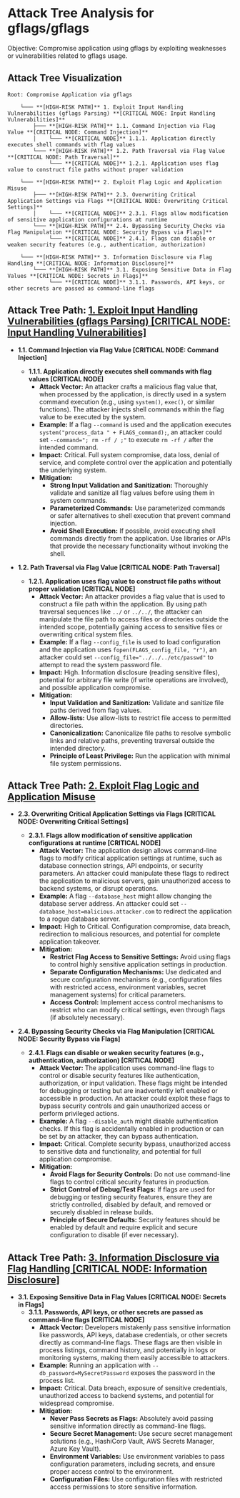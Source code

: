 # Attack Tree Analysis for gflags/gflags

Objective: Compromise application using gflags by exploiting weaknesses or vulnerabilities related to gflags usage.

## Attack Tree Visualization

```
Root: Compromise Application via gflags

    └─── **[HIGH-RISK PATH]** 1. Exploit Input Handling Vulnerabilities (gflags Parsing) **[CRITICAL NODE: Input Handling Vulnerabilities]**
        ├─── **[HIGH-RISK PATH]** 1.1. Command Injection via Flag Value **[CRITICAL NODE: Command Injection]**
        │    └─── **[CRITICAL NODE]** 1.1.1. Application directly executes shell commands with flag values
        └─── **[HIGH-RISK PATH]** 1.2. Path Traversal via Flag Value **[CRITICAL NODE: Path Traversal]**
             └─── **[CRITICAL NODE]** 1.2.1. Application uses flag value to construct file paths without proper validation

    └─── **[HIGH-RISK PATH]** 2. Exploit Flag Logic and Application Misuse
        ├─── **[HIGH-RISK PATH]** 2.3. Overwriting Critical Application Settings via Flags **[CRITICAL NODE: Overwriting Critical Settings]**
        │    └─── **[CRITICAL NODE]** 2.3.1. Flags allow modification of sensitive application configurations at runtime
        └─── **[HIGH-RISK PATH]** 2.4. Bypassing Security Checks via Flag Manipulation **[CRITICAL NODE: Security Bypass via Flags]**
             └─── **[CRITICAL NODE]** 2.4.1. Flags can disable or weaken security features (e.g., authentication, authorization)

    └─── **[HIGH-RISK PATH]** 3. Information Disclosure via Flag Handling **[CRITICAL NODE: Information Disclosure]**
        └─── **[HIGH-RISK PATH]** 3.1. Exposing Sensitive Data in Flag Values **[CRITICAL NODE: Secrets in Flags]**
             └─── **[CRITICAL NODE]** 3.1.1. Passwords, API keys, or other secrets are passed as command-line flags
```

## Attack Tree Path: [1. Exploit Input Handling Vulnerabilities (gflags Parsing) [CRITICAL NODE: Input Handling Vulnerabilities]](./attack_tree_paths/1__exploit_input_handling_vulnerabilities__gflags_parsing___critical_node_input_handling_vulnerabili_a1d8da64.md)

*   **1.1. Command Injection via Flag Value [CRITICAL NODE: Command Injection]**
    *   **1.1.1. Application directly executes shell commands with flag values [CRITICAL NODE]**
        *   **Attack Vector:** An attacker crafts a malicious flag value that, when processed by the application, is directly used in a system command execution (e.g., using `system()`, `exec()`, or similar functions). The attacker injects shell commands within the flag value to be executed by the system.
        *   **Example:** If a flag `--command` is used and the application executes `system("process_data " + FLAGS_command);`, an attacker could set `--command="; rm -rf / ;"` to execute `rm -rf /` after the intended command.
        *   **Impact:** Critical. Full system compromise, data loss, denial of service, and complete control over the application and potentially the underlying system.
        *   **Mitigation:**
            *   **Strong Input Validation and Sanitization:**  Thoroughly validate and sanitize all flag values before using them in system commands.
            *   **Parameterized Commands:** Use parameterized commands or safer alternatives to shell execution that prevent command injection.
            *   **Avoid Shell Execution:** If possible, avoid executing shell commands directly from the application. Use libraries or APIs that provide the necessary functionality without invoking the shell.

*   **1.2. Path Traversal via Flag Value [CRITICAL NODE: Path Traversal]**
    *   **1.2.1. Application uses flag value to construct file paths without proper validation [CRITICAL NODE]**
        *   **Attack Vector:** An attacker provides a flag value that is used to construct a file path within the application. By using path traversal sequences like `../` or `../../`, the attacker can manipulate the file path to access files or directories outside the intended scope, potentially gaining access to sensitive files or overwriting critical system files.
        *   **Example:** If a flag `--config_file` is used to load configuration and the application uses `fopen(FLAGS_config_file, "r")`, an attacker could set `--config_file="../../../etc/passwd"` to attempt to read the system password file.
        *   **Impact:** High. Information disclosure (reading sensitive files), potential for arbitrary file write (if write operations are involved), and possible application compromise.
        *   **Mitigation:**
            *   **Input Validation and Sanitization:** Validate and sanitize file paths derived from flag values.
            *   **Allow-lists:** Use allow-lists to restrict file access to permitted directories.
            *   **Canonicalization:** Canonicalize file paths to resolve symbolic links and relative paths, preventing traversal outside the intended directory.
            *   **Principle of Least Privilege:** Run the application with minimal file system permissions.

## Attack Tree Path: [2. Exploit Flag Logic and Application Misuse](./attack_tree_paths/2__exploit_flag_logic_and_application_misuse.md)

*   **2.3. Overwriting Critical Application Settings via Flags [CRITICAL NODE: Overwriting Critical Settings]**
    *   **2.3.1. Flags allow modification of sensitive application configurations at runtime [CRITICAL NODE]**
        *   **Attack Vector:** The application design allows command-line flags to modify critical application settings at runtime, such as database connection strings, API endpoints, or security parameters. An attacker could manipulate these flags to redirect the application to malicious servers, gain unauthorized access to backend systems, or disrupt operations.
        *   **Example:** A flag `--database_host` might allow changing the database server address. An attacker could set `--database_host=malicious.attacker.com` to redirect the application to a rogue database server.
        *   **Impact:** High to Critical. Configuration compromise, data breach, redirection to malicious resources, and potential for complete application takeover.
        *   **Mitigation:**
            *   **Restrict Flag Access to Sensitive Settings:** Avoid using flags to control highly sensitive application settings in production.
            *   **Separate Configuration Mechanisms:** Use dedicated and secure configuration mechanisms (e.g., configuration files with restricted access, environment variables, secret management systems) for critical parameters.
            *   **Access Control:** Implement access control mechanisms to restrict who can modify critical settings, even through flags (if absolutely necessary).

*   **2.4. Bypassing Security Checks via Flag Manipulation [CRITICAL NODE: Security Bypass via Flags]**
    *   **2.4.1. Flags can disable or weaken security features (e.g., authentication, authorization) [CRITICAL NODE]**
        *   **Attack Vector:** The application uses command-line flags to control or disable security features like authentication, authorization, or input validation. These flags might be intended for debugging or testing but are inadvertently left enabled or accessible in production. An attacker could exploit these flags to bypass security controls and gain unauthorized access or perform privileged actions.
        *   **Example:** A flag `--disable_auth` might disable authentication checks. If this flag is accidentally enabled in production or can be set by an attacker, they can bypass authentication.
        *   **Impact:** Critical. Complete security bypass, unauthorized access to sensitive data and functionality, and potential for full application compromise.
        *   **Mitigation:**
            *   **Avoid Flags for Security Controls:** Do not use command-line flags to control critical security features in production.
            *   **Strict Control of Debug/Test Flags:** If flags are used for debugging or testing security features, ensure they are strictly controlled, disabled by default, and removed or securely disabled in release builds.
            *   **Principle of Secure Defaults:** Security features should be enabled by default and require explicit and secure configuration to disable (if ever necessary).

## Attack Tree Path: [3. Information Disclosure via Flag Handling [CRITICAL NODE: Information Disclosure]](./attack_tree_paths/3__information_disclosure_via_flag_handling__critical_node_information_disclosure_.md)

*   **3.1. Exposing Sensitive Data in Flag Values [CRITICAL NODE: Secrets in Flags]**
    *   **3.1.1. Passwords, API keys, or other secrets are passed as command-line flags [CRITICAL NODE]**
        *   **Attack Vector:** Developers mistakenly pass sensitive information like passwords, API keys, database credentials, or other secrets directly as command-line flags. These flags are then visible in process listings, command history, and potentially in logs or monitoring systems, making them easily accessible to attackers.
        *   **Example:** Running an application with `--db_password=MySecretPassword` exposes the password in the process list.
        *   **Impact:** Critical. Data breach, exposure of sensitive credentials, unauthorized access to backend systems, and potential for widespread compromise.
        *   **Mitigation:**
            *   **Never Pass Secrets as Flags:** Absolutely avoid passing sensitive information directly as command-line flags.
            *   **Secure Secret Management:** Use secure secret management solutions (e.g., HashiCorp Vault, AWS Secrets Manager, Azure Key Vault).
            *   **Environment Variables:** Use environment variables to pass configuration parameters, including secrets, and ensure proper access control to the environment.
            *   **Configuration Files:** Use configuration files with restricted access permissions to store sensitive information.

